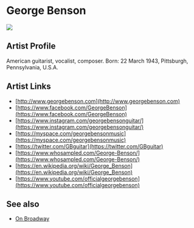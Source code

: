 # George Benson

![](../../asssets/artists/George_Benson.png)

## Artist Profile

American guitarist, vocalist, composer.
Born: 22 March 1943, Pittsburgh, Pennsylvania, U.S.A.

## Artist Links

- [http://www.georgebenson.com](http://www.georgebenson.com)
- [https://www.facebook.com/GeorgeBenson](https://www.facebook.com/GeorgeBenson)
- [https://www.instagram.com/georgebensonguitar/](https://www.instagram.com/georgebensonguitar/)
- [https://myspace.com/georgebensonmusic](https://myspace.com/georgebensonmusic)
- [https://twitter.com/GBguitar](https://twitter.com/GBguitar)
- [https://www.whosampled.com/George-Benson/](https://www.whosampled.com/George-Benson/)
- [https://en.wikipedia.org/wiki/George_Benson](https://en.wikipedia.org/wiki/George_Benson)
- [https://www.youtube.com/officialgeorgebenson](https://www.youtube.com/officialgeorgebenson)


## See also

- [On Broadway](George_Benson-On_Broadway.md)

